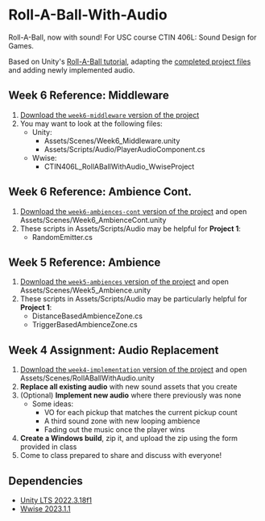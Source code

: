 # Roll-A-Ball-With-Audio

Roll-A-Ball, now with sound! For USC course CTIN 406L: Sound Design for Games.

Based on Unity's [Roll-A-Ball tutorial](https://learn.unity.com/project/roll-a-ball), adapting the [completed project files](https://assetstore.unity.com/packages/essentials/tutorial-projects/unity-learn-roll-a-ball-completed-project-files-urp-77198) and adding newly implemented audio.

## Week 6 Reference: Middleware
1. [Download the `week6-middleware` version of the project](https://github.com/usdivad/CTIN406L_RollABallWithAudio/archive/refs/heads/week6-middleware.zip)
2. You may want to look at the following files:
	- Unity:
		- Assets/Scenes/Week6_Middleware.unity
		- Assets/Scripts/Audio/PlayerAudioComponent.cs
	- Wwise:
		- CTIN406L_RollABallWithAudio_WwiseProject

## Week 6 Reference: Ambience Cont.
1. [Download the `week6-ambiences-cont` version of the project](https://github.com/usdivad/CTIN406L_RollABallWithAudio/archive/refs/heads/week6-ambiences-cont.zip) and open Assets/Scenes/Week6_AmbienceCont.unity
2. These scripts in Assets/Scripts/Audio may be helpful for **Project 1**:
	- RandomEmitter.cs

##  Week 5 Reference: Ambience
1. [Download the `week5-ambiences` version of the project](https://github.com/usdivad/CTIN406L_RollABallWithAudio/archive/refs/heads/week5-ambiences.zip) and open Assets/Scenes/Week5_Ambience.unity
2. These scripts in Assets/Scripts/Audio may be particularly helpful for **Project 1**:
	- DistanceBasedAmbienceZone.cs
	- TriggerBasedAmbienceZone.cs

## Week 4 Assignment: Audio Replacement
1. [Download the `week4-implementation` version of the project](https://github.com/usdivad/CTIN406L_RollABallWithAudio/archive/refs/heads/week4-implementation.zip) and open Assets/Scenes/RollABallWithAudio.unity
2. **Replace all existing audio** with new sound assets that you create
3. (Optional) **Implement new audio** where there previously was none
	- Some ideas:
		- VO for each pickup that matches the current pickup count
		- A third sound zone with new looping ambience
		- Fading out the music once the player wins
4. **Create a Windows build**, zip it, and upload the zip using the form provided in class
5. Come to class prepared to share and discuss with everyone!

## Dependencies
- [Unity LTS 2022.3.18f1](https://unity.com/releases/lts)
- [Wwise 2023.1.1](https://www.audiokinetic.com/download/)
